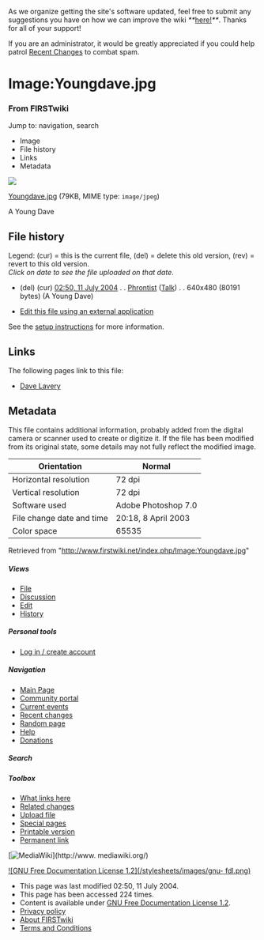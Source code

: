 As we organize getting the site's software updated, feel free to submit any
suggestions you have on how we can improve the wiki
_**_[here!](/index.php/User:Hallry/Suggestions "User:Hallry/Suggestions"
)_**_. Thanks for all of your support!

If you are an administrator, it would be greatly appreciated if you could help
patrol [Recent Changes](/index.php/Special:Recentchanges
"Special:Recentchanges" ) to combat spam.

# Image:Youngdave.jpg

### From FIRSTwiki

Jump to: navigation, search

  * Image
  * File history
  * Links
  * Metadata

![](/media/7/7a/Youngdave.jpg)

[Youngdave.jpg](/media/7/7a/Youngdave.jpg "Youngdave.jpg" ) (79KB, MIME type:
`image/jpeg`)

A Young Dave

## File history

Legend: (cur) = this is the current file, (del) = delete this old version,
(rev) = revert to this old version.  
_Click on date to see the file uploaded on that date_.

  * (del) (cur) [02:50, 11 July 2004](/media/7/7a/Youngdave.jpg "/media/7/7a/Youngdave.jpg" ) . . [Phrontist](/index.php/User:Phrontist "User:Phrontist" ) ([Talk](/index.php/User_talk:Phrontist "User talk:Phrontist" )) . . 640x480 (80191 bytes) (A Young Dave)
  

  * [Edit this file using an external application](/index.php?title=Image:Youngdave.jpg&action=edit&externaledit=true&mode=file "Image:Youngdave.jpg" )

See the [setup
instructions](http://meta.wikimedia.org/wiki/Help:External_editors
"http://meta.wikimedia.org/wiki/Help:External_editors" ) for more information.

## Links

The following pages link to this file:

  * [Dave Lavery](/index.php/Dave_Lavery "Dave Lavery" )

## Metadata

This file contains additional information, probably added from the digital
camera or scanner used to create or digitize it. If the file has been modified
from its original state, some details may not fully reflect the modified
image.

Orientation |  Normal  
---|---  
Horizontal resolution |  72 dpi  
Vertical resolution |  72 dpi  
Software used |  Adobe Photoshop 7.0  
File change date and time |  20:18, 8 April 2003  
Color space |  65535  
  
Retrieved from "<http://www.firstwiki.net/index.php/Image:Youngdave.jpg>"

##### Views

  * [File](/index.php/Image:Youngdave.jpg)
  * [Discussion](/index.php?title=Image_talk:Youngdave.jpg&action=edit)
  * [Edit](/index.php?title=Image:Youngdave.jpg&action=edit)
  * [History](/index.php?title=Image:Youngdave.jpg&action=history)

##### Personal tools

  * [Log in / create account](/index.php?title=Special:Userlogin&returnto=Image:Youngdave.jpg)

[](/index.php/Main_Page "Main Page" )

##### Navigation

  * [Main Page](/index.php/Main_Page)
  * [Community portal](/index.php/FIRSTwiki:Community_portal)
  * [Current events](/index.php/Current_events)
  * [Recent changes](/index.php/Special:Recentchanges)
  * [Random page](/index.php/Special:Random)
  * [Help](/index.php/FIRSTwiki:Help)
  * [Donations](/index.php/FIRSTwiki:Site_support)

##### Search



##### Toolbox

  * [What links here](/index.php/Special:Whatlinkshere/Image:Youngdave.jpg)
  * [Related changes](/index.php/Special:Recentchangeslinked/Image:Youngdave.jpg)
  * [Upload file](/index.php/Special:Upload)
  * [Special pages](/index.php/Special:Specialpages)
  * [Printable version](/index.php?title=Image:Youngdave.jpg&printable=yes)
  * [Permanent link](/index.php?title=Image:Youngdave.jpg&oldid=39750)

[![MediaWiki](/skins/common/images/poweredby_mediawiki_88x31.png)](http://www.
mediawiki.org/)

[![GNU Free Documentation License 1.2](/stylesheets/images/gnu-
fdl.png)](http://www.gnu.org/copyleft/fdl.html)

  * This page was last modified 02:50, 11 July 2004.
  * This page has been accessed 224 times.
  * Content is available under [GNU Free Documentation License 1.2](http://www.gnu.org/copyleft/fdl.html "http://www.gnu.org/copyleft/fdl.html" ).
  * [Privacy policy](/index.php/FIRSTwiki:Privacy_policy "FIRSTwiki:Privacy policy" )
  * [About FIRSTwiki](/index.php/FIRSTwiki:About "FIRSTwiki:About" )
  * [Terms and Conditions](/index.php/FIRSTwiki:Terms_and_conditions "FIRSTwiki:Terms and conditions" )

